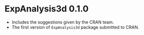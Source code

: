 # ExpAnalysis3d 0.1.0

* Includes the suggestions given by the CRAN team.
* The first version of `ExpAnalysis3d` package submitted to CRAN.
